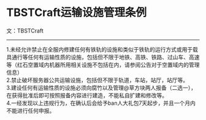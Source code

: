 # TBSTCraft运输设施管理条例

文：TBSTCraft

-----
1.未经允许禁止在全服内修建任何有铁轨的设施和类似于铁轨的运行方式或用于载具通行等任何有运输性质的设施，包括但不限于地铁、高铁、铁路、过山车、高速等（红石空置域内机器所用相关设施不包括在内，请参阅公告对于空置域内的管理信息）</br>
2.禁止破坏服务器公共运输设施，包括但不限于轨道，车站，站厅，站厅等。<br>
3.建设任何有运输性质的设施必须向腐竹以及管理@草方块两人报备（二选一），在获得批准后即可按照报备内容进行建造，不能私自扩建和修改等。<br>
4.一经发现以上违规行为，在确认后会给予ban人大礼包7天起步，并且一个月内不能进行任何申报。<br>
